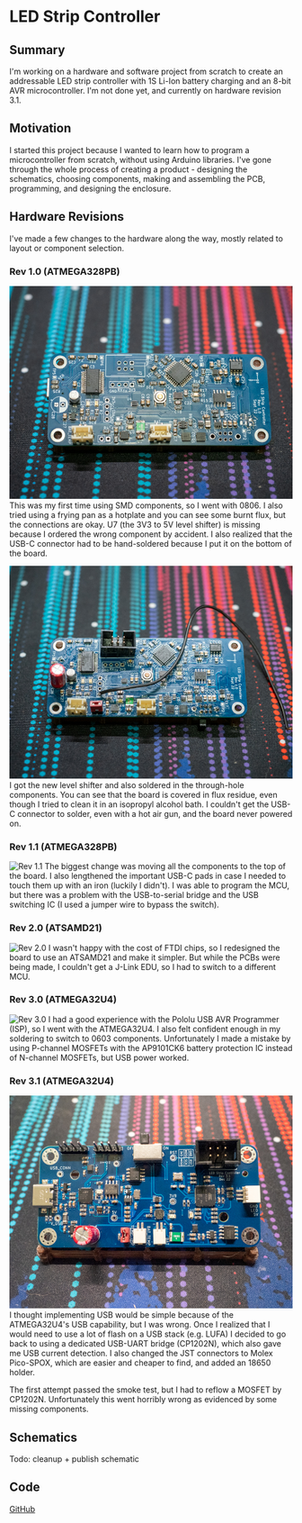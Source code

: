 # LED Strip Controller
## Summary
I'm working on a hardware and software project from scratch to create an addressable LED strip controller with 1S Li-Ion battery charging and an 8-bit AVR microcontroller. I'm not done yet, and currently on hardware revision 3.1.

## Motivation
I started this project because I wanted to learn how to program a microcontroller from scratch, without using Arduino libraries. I've gone through the whole process of creating a product - designing the schematics, choosing components, making and assembling the PCB, programming, and designing the enclosure.

## Hardware Revisions
I've made a few changes to the hardware along the way, mostly related to layout or component selection.

### Rev 1.0 (ATMEGA328PB)
![Rev 1.0 (first attempt)](./images/rev10.jpg)
This was my first time using SMD components, so I went with 0806. I also tried using a frying pan as a hotplate and you can see some burnt flux, but the connections are okay. U7 (the 3V3 to 5V level shifter) is missing because I ordered the wrong component by accident. I also realized that the USB-C connector had to be hand-soldered because I put it on the bottom of the board.

![Rev 1.0 (second attempt)](./images/rev10_1.jpg)
I got the new level shifter and also soldered in the through-hole components. You can see that the board is covered in flux residue, even though I tried to clean it in an isopropyl alcohol bath. I couldn't get the USB-C connector to solder, even with a hot air gun, and the board never powered on.

### Rev 1.1 (ATMEGA328PB)
![Rev 1.1](./images/rev11.jpg)
The biggest change was moving all the components to the top of the board. I also lengthened the important USB-C pads in case I needed to touch them up with an iron (luckily I didn't). I was able to program the MCU, but there was a problem with the USB-to-serial bridge and the USB switching IC (I used a jumper wire to bypass the switch).

### Rev 2.0 (ATSAMD21)
![Rev 2.0](./images/rev20.jpg)
I wasn't happy with the cost of FTDI chips, so I redesigned the board to use an ATSAMD21 and make it simpler. But while the PCBs were being made, I couldn't get a J-Link EDU, so I had to switch to a different MCU.

### Rev 3.0 (ATMEGA32U4)
![Rev 3.0](./images/rev30.jpg)
I had a good experience with the Pololu USB AVR Programmer (ISP), so I went with the ATMEGA32U4. I also felt confident enough in my soldering to switch to 0603 components. Unfortunately I made a mistake by using P-channel MOSFETs with the AP9101CK6 battery protection IC instead of N-channel MOSFETs, but USB power worked.

### Rev 3.1 (ATMEGA32U4)
![Rev 3.1 (first attempt)](./images/rev31_1.jpg)
I thought implementing USB would be simple because of the ATMEGA32U4's USB capability, but I was wrong. Once I realized that I would need to use a lot of flash on a USB stack (e.g. LUFA) I decided to go back to using a dedicated USB-UART bridge (CP1202N), which also gave me USB current detection. I also changed the JST connectors to Molex Pico-SPOX, which are easier and cheaper to find, and added an 18650 holder.

The first attempt passed the smoke test, but I had to reflow a MOSFET by CP1202N. Unfortunately this went horribly wrong as evidenced by some missing components.

## Schematics
Todo: cleanup + publish schematic

## Code
[GitHub](https://github.com/texruska/led_strip_controller)
